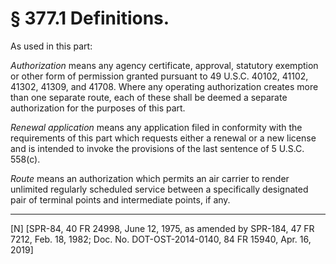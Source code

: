 # § 377.1   Definitions.

As used in this part: 


*Authorization* means any agency certificate, approval, statutory exemption or other form of permission granted pursuant to 49 U.S.C. 40102, 41102, 41302, 41309, and 41708. Where any operating authorization creates more than one separate route, each of these shall be deemed a separate authorization for the purposes of this part.


*Renewal application* means any application filed in conformity with the requirements of this part which requests either a renewal or a new license and is intended to invoke the provisions of the last sentence of 5 U.S.C. 558(c). 


*Route* means an authorization which permits an air carrier to render unlimited regularly scheduled service between a specifically designated pair of terminal points and intermediate points, if any. 



---

[N] [SPR-84, 40 FR 24998, June 12, 1975, as amended by SPR-184, 47 FR 7212, Feb. 18, 1982; Doc. No. DOT-OST-2014-0140, 84 FR 15940, Apr. 16, 2019]




